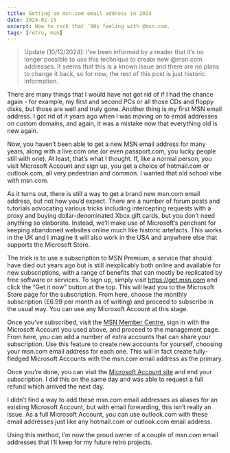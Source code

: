 ```yaml
---
title: Getting an msn.com email address in 2024
date: 2024-02-15
excerpt: How to rock that ’90s feeling with @msn.com.
tags: [retro, msn]
---
```


> Update (10/12/2024): I’ve been informed by a reader that it’s no longer possible to use this technique to create new @msn.com addresses. It seems that this is a known issue and there are no plans to change it back, so for now, the rest of this post is just historic information.

There are many things that I would have not got rid of if I had the chance again - for example, my first and second PCs or all those CDs and floppy disks, but those are well and truly gone. Another thing is my first MSN email address. I got rid of it years ago when I was moving on to email addresses on custom domains, and again, it was a mistake now that everything old is new again.

Now, you haven’t been able to get a new MSN email address for many years, along with a live.com one (or even passport.com, you lucky people still with one). At least, that’s what I thought. If, like a normal person, you visit Microsoft Account and sign up, you get a choice of hotmail.com or outlook.com, all very pedestrian and common. I wanted that old school vibe with msn.com.

As it turns out, there is still a way to get a brand new msn.com email address, but not how you’d expect. There are a number of forum posts and tutorials advocating various tricks including intercepting requests with a proxy and buying dollar-denominated Xbox gift cards, but you don’t need anything so elaborate. Instead, we’ll make use of Microsoft’s penchant for keeping abandoned websites online much like historic artefacts. This works in the UK and I imagine it will also work in the USA and anywhere else that supports the Microsoft Store.

The trick is to use a subscription to MSN Premium, a service that should have died out years ago but is still inexplicably both online and available for new subscriptions, with a range of benefits that can mostly be replicated by free software or services. To sign up, simply visit <https://get.msn.com> and click the “Get it now” button at the top. This will lead you to the Microsoft Store page for the subscription. From here, choose the monthly subscription (£6.99 per month as of writing) and proceed to subscribe in the usual way. You can use any Microsoft Account at this stage.

Once you’ve subscribed, visit the [MSN Member Centre](https://membercenter.msn.com), sign in with the Microsoft Account you used above, and proceed to the management page. From here, you can add a number of extra accounts that can share your subscription. Use this feature to create new accounts for yourself, choosing your msn.com email address for each one. This will in fact create fully-fledged Microsoft Accounts with the msn.com email address as the primary.

Once you’re done, you can visit the [Microsoft Account site](https://account.microsoft.com) and end your subscription. I did this on the same day and was able to request a full refund which arrived the next day.

I didn’t find a way to add these msn.com email addresses as aliases for an existing Microsoft Account, but with email forwarding, this isn’t really an issue. As a full Microsoft Account, you can use outlook.com with these email addresses just like any hotmail.com or outlook.com email address.

Using this method, I’m now the proud owner of a couple of msn.com email addresses that I’ll keep for my future retro projects.
